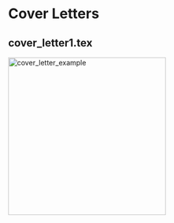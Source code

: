 # Cover Letters

## cover_letter1.tex

<img width="320" alt="cover_letter_example" src="https://user-images.githubusercontent.com/8757115/34979889-bdb8a55a-fac8-11e7-9242-dbe0739efe5a.png">
